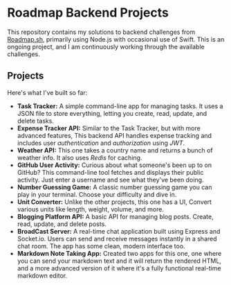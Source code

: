 # Roadmap Backend Projects

This repository contains my solutions to backend challenges from [Roadmap.sh](https://roadmap.sh/projects?g=backend), primarily using Node.js with occasional use of Swift.  This is an ongoing project, and I am continuously working through the available challenges.

## Projects

Here's what I've built so far:

* **Task Tracker:** A simple command-line app for managing tasks. It uses a JSON file to store everything, letting you create, read, update, and delete tasks.
* **Expense Tracker API:**  Similar to the Task Tracker, but with more advanced features, This backend API handles expense tracking and includes user *authentication* and *authorization* using *JWT*.
* **Weather API:**  This one takes a country name and returns a bunch of weather info.  It also uses *Redis* for caching.
* **GitHub User Activity:**  Curious about what someone's been up to on GitHub? This command-line tool fetches and displays their public activity. Just enter a username and see what they've been doing.
* **Number Guessing Game:** A classic number guessing game you can play in your terminal. Choose your difficulty and dive in.
* **Unit Converter:** Unlike the other projects, this one has a UI, Convert various units like length, weight, volume, and more.
* **Blogging Platform API:** A basic API for managing blog posts. Create, read, update, and delete posts.
* **BroadCast Server:** A real-time chat application built using Express and Socket.io. Users can send and receive messages instantly in a shared chat room. The app has some clean, modern interface too.
* **Markdown Note Taking App:** Created two apps for this one, one where you can send your markdown text and it will return the rendered HTML, and a more advanced version of it where it's a fully functional real-time markdown editor.

